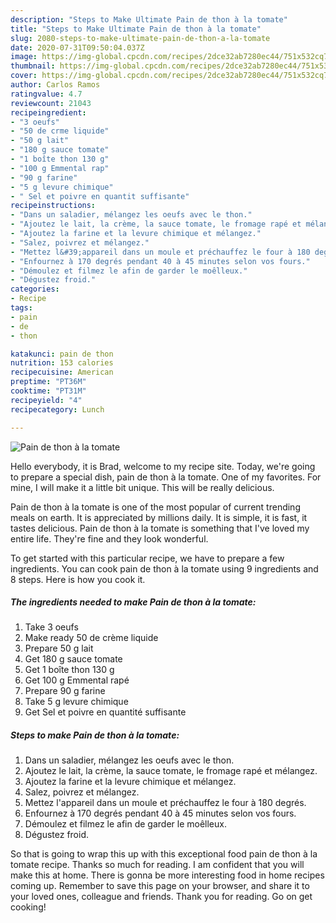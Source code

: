 ```yaml
---
description: "Steps to Make Ultimate Pain de thon à la tomate"
title: "Steps to Make Ultimate Pain de thon à la tomate"
slug: 2080-steps-to-make-ultimate-pain-de-thon-a-la-tomate
date: 2020-07-31T09:50:04.037Z
image: https://img-global.cpcdn.com/recipes/2dce32ab7280ec44/751x532cq70/pain-de-thon-a-la-tomate-photo-principale-de-la-recette.jpg
thumbnail: https://img-global.cpcdn.com/recipes/2dce32ab7280ec44/751x532cq70/pain-de-thon-a-la-tomate-photo-principale-de-la-recette.jpg
cover: https://img-global.cpcdn.com/recipes/2dce32ab7280ec44/751x532cq70/pain-de-thon-a-la-tomate-photo-principale-de-la-recette.jpg
author: Carlos Ramos
ratingvalue: 4.7
reviewcount: 21043
recipeingredient:
- "3 oeufs"
- "50 de crme liquide"
- "50 g lait"
- "180 g sauce tomate"
- "1 boîte thon 130 g"
- "100 g Emmental rap"
- "90 g farine"
- "5 g levure chimique"
- " Sel et poivre en quantit suffisante"
recipeinstructions:
- "Dans un saladier, mélangez les oeufs avec le thon."
- "Ajoutez le lait, la crème, la sauce tomate, le fromage rapé et mélangez."
- "Ajoutez la farine et la levure chimique et mélangez."
- "Salez, poivrez et mélangez."
- "Mettez l&#39;appareil dans un moule et préchauffez le four à 180 degrés."
- "Enfournez à 170 degrés pendant 40 à 45 minutes selon vos fours."
- "Démoulez et filmez le afin de garder le moêlleux."
- "Dégustez froid."
categories:
- Recipe
tags:
- pain
- de
- thon

katakunci: pain de thon 
nutrition: 153 calories
recipecuisine: American
preptime: "PT36M"
cooktime: "PT31M"
recipeyield: "4"
recipecategory: Lunch

---
```



![Pain de thon à la tomate](https://img-global.cpcdn.com/recipes/2dce32ab7280ec44/751x532cq70/pain-de-thon-a-la-tomate-photo-principale-de-la-recette.jpg)

Hello everybody, it is Brad, welcome to my recipe site. Today, we're going to prepare a special dish, pain de thon à la tomate. One of my favorites. For mine, I will make it a little bit unique. This will be really delicious.

Pain de thon à la tomate is one of the most popular of current trending meals on earth. It is appreciated by millions daily. It is simple, it is fast, it tastes delicious. Pain de thon à la tomate is something that I've loved my entire life. They're fine and they look wonderful.




To get started with this particular recipe, we have to prepare a few ingredients. You can cook pain de thon à la tomate using 9 ingredients and 8 steps. Here is how you cook it.

<!--inarticleads1-->

##### The ingredients needed to make Pain de thon à la tomate:

1. Take 3 oeufs
1. Make ready 50 de crème liquide
1. Prepare 50 g lait
1. Get 180 g sauce tomate
1. Get 1 boîte thon 130 g
1. Get 100 g Emmental rapé
1. Prepare 90 g farine
1. Take 5 g levure chimique
1. Get  Sel et poivre en quantité suffisante




<!--inarticleads2-->

##### Steps to make Pain de thon à la tomate:

1. Dans un saladier, mélangez les oeufs avec le thon.
1. Ajoutez le lait, la crème, la sauce tomate, le fromage rapé et mélangez.
1. Ajoutez la farine et la levure chimique et mélangez.
1. Salez, poivrez et mélangez.
1. Mettez l&#39;appareil dans un moule et préchauffez le four à 180 degrés.
1. Enfournez à 170 degrés pendant 40 à 45 minutes selon vos fours.
1. Démoulez et filmez le afin de garder le moêlleux.
1. Dégustez froid.




So that is going to wrap this up with this exceptional food pain de thon à la tomate recipe. Thanks so much for reading. I am confident that you will make this at home. There is gonna be more interesting food in home recipes coming up. Remember to save this page on your browser, and share it to your loved ones, colleague and friends. Thank you for reading. Go on get cooking!
